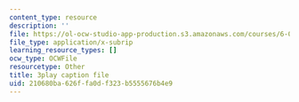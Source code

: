 ```yaml
---
content_type: resource
description: ''
file: https://ol-ocw-studio-app-production.s3.amazonaws.com/courses/6-042j-mathematics-for-computer-science-spring-2015/210680ba626ffa0df323b5555676b4e9_T1AtlGrCoU8.srt
file_type: application/x-subrip
learning_resource_types: []
ocw_type: OCWFile
resourcetype: Other
title: 3play caption file
uid: 210680ba-626f-fa0d-f323-b5555676b4e9
---
```

